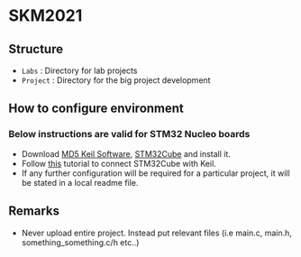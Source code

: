 # SKM2021


## Structure 

- `Labs` : Directory for lab projects
- `Project` : Directory for the big project development



## How to configure environment

### Below instructions are valid for STM32 Nucleo boards

- Download [MD5 Keil Software](https://www.keil.com/demo/eval/arm.htm), [STM32Cube](https://www.st.com/en/development-tools/stm32cubemx.html) and install it.
- Follow [this](https://www.youtube.com/watch?v=FAv0LO5E2TM&t=147s) tutorial to connect STM32Cube with Keil.
- If any further configuration will be required for a particular project, it will be stated in a local readme file.

## Remarks

- Never upload entire project. Instead put relevant files (i.e main.c, main.h, something_something.c/h etc..)
